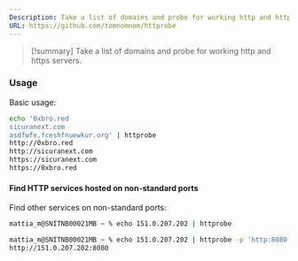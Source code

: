 ```yaml
---
Description: Take a list of domains and probe for working http and https servers.
URL: https://github.com/tomnomnom/httprobe
---
```


>[!summary]
>Take a list of domains and probe for working http and https servers.

### Usage 

Basic usage:
```bash
echo '0xbro.red
sicuranext.com
asdfwfe.fceshfnuewkur.org' | httprobe
http://0xbro.red
http://sicuranext.com
https://sicuranext.com
https://0xbro.red
```


#### Find HTTP services hosted on non-standard ports

Find other services on non-standard ports:
```bash
mattia_m@SNITNB00021MB ~ % echo 151.0.207.202 | httprobe

mattia_m@SNITNB00021MB ~ % echo 151.0.207.202 | httprobe -p 'http:8080'
http://151.0.207.202:8080
```